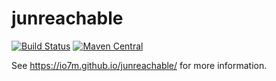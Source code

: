 junreachable
============

[![Build Status](https://travis-ci.org/io7m/junreachable.svg?branch=master)](https://travis-ci.org/io7m/junreachable)
[![Maven Central](https://maven-badges.herokuapp.com/maven-central/com.io7m.junreachable/io7m-junreachable/badge.png)](https://maven-badges.herokuapp.com/maven-central/com.io7m.junreachable/io7m-junreachable)

See https://io7m.github.io/junreachable/ for more information.
